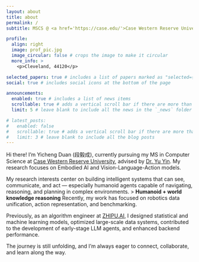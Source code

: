 ```yaml
---
layout: about
title: about
permalink: /
subtitle: MSCS @ <a href='https://case.edu/'>Case Western Reserve University</a>.

profile:
  align: right
  image: prof_pic.jpg
  image_circular: false # crops the image to make it circular
  more_info: >
    <p>Cleveland, 44120</p>

selected_papers: true # includes a list of papers marked as "selected={true}"
social: true # includes social icons at the bottom of the page

announcements:
  enabled: true # includes a list of news items
  scrollable: true # adds a vertical scroll bar if there are more than 3 news items
  limit: 5 # leave blank to include all the news in the `_news` folder

# latest_posts:
#   enabled: false
#   scrollable: true # adds a vertical scroll bar if there are more than 3 new posts items
#   limit: 3 # leave blank to include all the blog posts
---
```


Hi there! I’m Yicheng Duan (段毅成), currently pursuing my MS in Computer Science at [Case Western Reserve University](https://case.edu/), advised by [Dr. Yu Yin](https://yin-yu.github.io/). My research focuses on Embodied AI and Vision-Language-Action models.

My research interests center on building intelligent systems that can see, communicate, and act — especially humanoid agents capable of navigating, reasoning, and planning in complex environments. > **Humanoid + world knowledge reasoning** Recently, my work has focused on robotics data unification, action representation, and benchmarking.

Previously, as an algorithm engineer at [ZHIPU.AI](https://z.ai), I designed statistical and machine learning models, optimized large-scale data systems, contributed to the development of early-stage LLM agents, and enhanced backend performance.

The journey is still unfolding, and I’m always eager to connect, collaborate, and learn along the way.